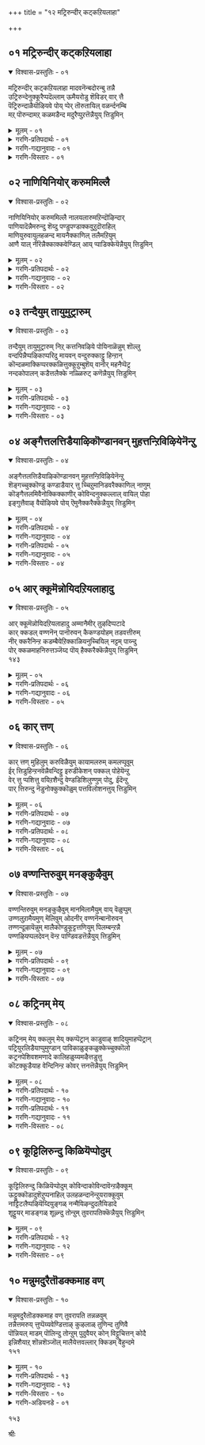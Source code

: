 +++
title = "१२ मट्रिरुन्दीर् कट्कऱियलाहा"

+++


## ०१ मट्रिरुन्दीर् कट्कऱियलाहा

<details open><summary>विश्वास-प्रस्तुतिः - ०१</summary>

मट्रिरुन्दीर् कट्कऱियलाहा मादवनॆन्बदोरन्बु तन्नै  
उट्रिरुन्देनुक्कूरैप्पदॆल्लाम् ऊमैयरोडु शॆविडर् वार् त्तै  
पॆट्रिरुन्दाळैयॊऴियवे पोय् प्पेर् तॊरुतायिल् वळर्न्दनम्बि  
मऱ् पॊरुन्दामऱ् कळमडैन्द मदुरैप्पुऱत्तॆन्नैयुय् त्तिडुमिन्
</details>

<details><summary>मूलम् - ०१</summary>

मट्रिरुन्दीर् कट्कऱियलाहा मादवनॆन्बदोरन्बु तन्नै  
उट्रिरुन्देनुक्कूरैप्पदॆल्लाम् ऊमैयरोडु शॆविडर् वार् त्तै  
पॆट्रिरुन्दाळैयॊऴियवे पोय् प्पेर् तॊरुतायिल् वळर्न्दनम्बि  
मऱ् पॊरुन्दामऱ् कळमडैन्द मदुरैप्पुऱत्तॆन्नैयुय् त्तिडुमिन्
</details>

<details><summary>गरणि-प्रतिपदार्थः - ०१</summary>

मट्रु=बेरॆ रीतियल्लि, इरुन्दीर् कट्कु=इरुव निमगॆ, अऱियल्=तिळीयलु, आहा=आगदन्थ, मादवन्=माधव, ऎन्बदु=ऎम्ब, ओर्=ऒन्दु, अन्बु=प्रेम, तन्नै=ऎम्बुदन्नु, उट्रु=पडॆदु, इरुन्देनुक्कू=इरुव ननगॆ, उरैप्पदॆल्लाम्=हेळुवुदॆल्लवू, ऊमैयरोडु=मूकरॊडनॆ, शॆविडर्=किवुडर, वार् त्तै=सम्भाषणॆयन्तॆ, पॆट्रु इरुन्दाळै=हॆत्तवळन्नु, ऒऴिय=बिट्टु, पोय्=होगि, पेर् त्तु=मत्तॆ, ऒरु=ऒब्ब, तायिल्=तायिय बळि\(तायियल्लि\) ताय् इल्=तायिय मनॆयल्लि, वळर्न्द=बॆळॆद, नम्बि=परिपूर्णनु, मल्=मल्लरिगॆ, पॊरुन्दा=योग्यवाद, मऱ् कळम्=मल्लरङ्गवन्नु, अडैन्द=सेरिद, मदुरै=मधुरॆय, पुऱत्तु=पक्कदल्लि\(हत्तिरद स्थळदल्लि\), ऎन्नै=नन्नन्नु, उय् त्तु=बदुकुवुदक्कागि, इडुमिन्=सेरिसिरि.
</details>

<details><summary>गरणि-गद्यानुवादः - ०१</summary>

बेरॆ रीतियल्लिरुव निमगॆ अरियलु आगदन्थ “माधव”ऎम्बुदॊन्दु प्रेमवन्नु अनुभविसुव ननगॆ हेळुवुदॆल्लवू मूकरॊडनॆ किवुडर सम्भाषणॆयन्तॆ. हॆत्ततायन्नु तॊरॆदु बेरॊब्ब तायियल्लि बॆळॆद परिपूर्णनु मल्लरिगॆ योग्यवाद मल्लरङ्गवन्नु सेरिद मधुरॆय हत्तिरद स्थळक्कॆ नन्नन्नु बदुकुवुदक्कागि सेरिसिरि.\(१\)
</details>

<details><summary>गरणि-विस्तारः - ०१</summary>

“मूकरॊडनॆ किवुडर सम्भाषणॆयन्तॆ”- मूकरू,किवुडरू मनुष्यरे दिट. परस्पर सम्भाषणॆ नडसुवुदरल्लि अवरिगॆ हॊन्दिकॆ बरुवुदिल्ल. मूकरु

१३८

मातनाडलाररु. इतररु आडिद्दन्नु केळि तिळिदुकॊळ्ळबल्लरु. किवुडरादरो मातनाडबल्लरु. इतररु आडिद्दन्नु केळिसिकॊळ्ळुवुदु कष्ट. अदक्कॆ अवर किवुडु कारण. श्रमवहिसि अदन्नु तिळिदुकॊण्डाग मात्र इतरर मातु अर्थवागुत्तदॆ. आद्दरिन्द, किवुडर मूकर नडुवण सम्भाषणॆ बहळ प्रयासद्दु. सुलभवागि सरागवागि, तिळिदुकॊळ्ळुवुदल्ल. ऒन्दु बगॆयल्लि अदु बहुमट्टिगॆ व्यर्थवे.

अदे रीतियल्लि प्रापञ्चिक प्रेमक्कू आध्यात्मिक प्रेमक्कू हॊन्दिकॆयागुवुदिल्ल. प्रापञ्चिक जीवनदल्लि आसक्तरागिरुववरिगू, आध्यात्मिक जीवनदल्लिये आसक्तरगिरुववरिगू हेगॆ हॊन्दिकॆ बन्दीतु?

मूकर किवुडर रीतियदु गोददेविगू अवळ गॆळतियरिगू ईग इरुव सम्बन्ध. गॆळतियर बाळु प्रापञ्चिकद्दु. अदक्कॆ सम्बन्धिसिद प्रेम मत्तु अदर सुखदुःखगळु अवरिगॆ चॆन्नागि अर्थवागुत्तदॆ. गोदादेविय प्रेम “माधव, माधव”ऎन्दु हम्बलिसुव ऒन्दु विशिष्टवाद प्रेम. माधवनल्लिये अवळु अनुरक्तळु. भगवन्तनल्लिय अनन्य प्रेम, अदु तनगॆ ऎटुकदॆ इरुवुदरिन्द उण्टागुत्तिरुव मनोव्यथॆ मत्तु अदर इतर सङ्कटगळु गोदादेविगॆ मात्रवे ऒन्दु विचित्रवाद अनुभव. अदन्नु कुरितु अवळु तन्न गॆळतियरल्लि ऎष्टॆष्टु बगॆयल्लि हेळिकॊण्डरू अवरिगॆ तिळियुवुदिल्ल. अवरल्लि हेळिकॊण्डु फलवेनु? अदक्कागिये गोदादेवि हेळुत्ताळॆ- बेरॆ रीतियल्लिरुव निमगू, “माधव”ऎम्बॊन्दु विचित्र प्रेमवन्नु अनुभविसुव ननगू नडॆयुव सम्भाषणॆयॆल्लवू मूकरॊडनॆ किवुडर सम्भाषणॆयन्तॆ व्यर्थ”.

गोदादेवि हेळुत्ताळॆ- निम्म नडुवॆ निम्मन्तॆ इरुवुदक्कॆ ननगॆ साध्यविल्ल. नन्न विचित्ररीतिय सङ्कटगळन्नु अनुभविसुत्ता, कॊरगुत्ता, निम्म नडुवॆ बदुकिरुवुदू असाध्य. नन्न गॆळतियरे आगि नीवु ननगॆ माडबेकाद उपकारवॊन्दिदॆ. नानु बदुकिरबेकादरॆ, नन्न आत्मोज्जीवन नडॆयबेकादरॆ नीवु ननगॆ उपकार माडि. हडॆद तायियन्नु तॊरॆदु मत्तॊब्ब तायिय बळि बॆळॆदवने आ परिपूर्णनाद भगवन्त. मह्दुरानगरियल्लि नुरित मल्लरिगॆ मात्रवे योग्यवाद मल्लरङ्गक्कॆ बालकनादरू लॆक्किसदॆ दिट्टतनदिन्द प्रवेशिसिदवने भगवन्त. अवनिरुवुदु आ मधुरानगरिय समीपद स्थळदल्लिये, नन्न आत्मीय प्रेमवन्नु आ स्वामियॊब्बने अरितुकॊळ्ळतक्कवनु. नीवु अवनिरुव स्थळक्कॆ नन्नन्नु करॆदॊय्दिरादरॆ, अदरिन्द नानु बदुकुवन्तागुवुदु. नन्न आत्मोद्धारवागुवुदु.

१३९
</details>


## ०२ नाणियिनियोर् करुममिल्लै

<details open><summary>विश्वास-प्रस्तुतिः - ०२</summary>

नाणियिनियोर् करुममिल्लै नालयलारुमऱिन्दॊऴिन्दार्  
पाणियादॆन्नैमरुन्दु शॆय्दु पण्डुपण्डाक्कवुऱुदॊराहिल्  
माणियुरुवायुलहळन्द मायनैक्काणिल् तलैमऱियुम्  
आणै याल् नीरॆन्नैक्काक्कवेण्डिल् आय् प्पाडिक्केयॆन्नैयुय् त्तिडुमिन्
</details>

<details><summary>मूलम् - ०२</summary>

नाणियिनियोर् करुममिल्लै नालयलारुमऱिन्दॊऴिन्दार्  
पाणियादॆन्नैमरुन्दु शॆय्दु पण्डुपण्डाक्कवुऱुदॊराहिल्  
माणियुरुवायुलहळन्द मायनैक्काणिल् तलैमऱियुम्  
आणै याल् नीरॆन्नैक्काक्कवेण्डिल् आय् प्पाडिक्केयॆन्नैयुय् त्तिडुमिन्
</details>

<details><summary>गरणि-प्रतिपदार्थः - ०२</summary>

इनि=इन्नु, नाणि=नाचिकॆयिन्द, ऒरु=ऒन्दु, करुमम्=कर्तव्य, इल्लै=अल्ल, नाल्=नाल्कु दिक्किन, अयलारुम्=जनरू, अऱिन्दु ऒऴन्दार्=तिळिदुकॊण्डिद्दारॆ, पाणियादु=तडमाडदॆ, ऎन्नै=ननगॆ, मरुन्दु=बेकाद परिहारगळन्नु \(औषधोपचारगळन्नु\), शॆय्दु=माडि, पण्डु=पुरातनवन्नु \(हळॆयदन्नु\), पण्डु=\(हळॆयदागिये\)पुरातनवागिये, आक्क=आगिसबेकॆन्दु, उऱुदिर्=इष्टपडुविरि, आहिल्=आदरॆ, माणि=ब्रह्मचारिय, उरु आय्=रूपदवनागि, उलहळन्द=लोकगळन्नु अळॆद, मायनै=अद्भुतकारियन्नु, काणिल्=कण्डिरादरॆ, तलै=बुद्धियु, मऱियुम्=तलॆकॆळगागुवुदु, आणैयाल्=सत्यवागियू, नीर्=नीवु, ऎन्नै=नन्नन्नु, काक्कवेण्डिल्=कापाडबेकादरॆ, आय् प्पाडिक्के=नन्दगोकुलक्कॆ, ऎन्नै=नन्नन्नु, उय् त्तिडुमिन्=करॆदॊय्दुबिडि.
</details>

<details><summary>गरणि-गद्यानुवादः - ०२</summary>

इन्नु नाचिकॆयिन्द ऒन्दु कॆलसवू इल्ल. नाल्कु दिक्कुगळ जनरू तिळिदुकॊण्डिद्दारॆ. तडमाडदॆ ननगॆ बेकाद परिहारगळन्नु नडसि, हळॆयदन्नु हळॆयदागिये आगिसुव इष्टवुळ्ळवरादरॆ, वटुविन रूपदवनागि लोकगळन्नु अळॆद अद्भुतकारियन्नु कण्डिरादरॆ बुद्धियु तलॆकॆळगागुवुदु. सत्यवागियू नीवुनन्नन्नु उळिसबेकादरॆ नन्नन्नु नन्दगोकुलक्के करॆदॊय्दुबिडि.\(२\)
</details>

<details><summary>गरणि-विस्तारः - ०२</summary>

गोदादेवि तन्न गॆळतियरिगू इतर तायन्दिरिगू इल्लि हेळुत्तिद्दाळॆ- नानु स्त्रीसहजवाद नाचिकॆयिन्द, इदुवरॆगॆ नन्न अन्तरङ्गवन्नु बयलु माडदॆ, नन्न विरहवेदनॆयन्नु तडॆयलारदॆये अनुभविसुत्ता बन्दॆ. नन्न सङ्कटगळन्नु परोक्षवागि बळसु मातुगळिन्द, कॆलवु सल नेरवागिये हेळिकॊण्डॆ. ईग अदन्नु बयलु माडुव समय बन्दिदॆ. नन्न नाचिकॆयिन्द ऎळ्ळष्टू प्रयोजनविल्ल. नन्न विषयवन्नु नानु मुच्चिट्टुकॊळ्ळुव हागिल्ल. ऊरिन समस्तरिगू अदु तिळिदिदॆ. आद्दरिन्द, नीवु तडमाडबेडिरि. नन्न मनोरोगद निवृत्तिगॆ बेकाद परिहारगळन्नु नडसलु सिद्धवागि. “अनादिकालदिन्दलू हॆङ्गसु नडॆदुबन्द दारियॊन्दिदॆ. अदन्ने नीनू तुळि हागॆये नडॆ” ऎंउद् नीवुननगॆ हेळबेडि. ऒन्दु सल विस्मयकारियाद भगवन्तन दर्शन निमगादरॆ, आग निमगॆ तिळियुवुदु अवन मोडि ऎन्थाद्दु ऎम्बुदु. निम्म बुद्धि निम्मदागुवुदिल्ल.

१४०

निम्म बुद्धि कॆट्टु तलॆकॆळगागुवुदु. अदु भगवन्तनन्ने अवलम्बिसि बिडुवुदु. बेरॆ यावुदन्नू ऒल्लॆनॆन्नुवुदु. हीगिरुवाग, नन्न विषयदल्लि निमगॆ कनिकरवेनादरू इद्दरॆ, नन्नन्नु नीवु बदुकिसिकॊळ्ळबेकादरॆ, नीवु माडबेकादद्दु ऒन्दे कॆलस. नन्नन्नु नन्दगोकुलक्कॆ करॆदुकॊण्डु होगि.
</details>


## ०३ तन्दैयुम् तायुमुट्रारुम्

<details open><summary>विश्वास-प्रस्तुतिः - ०३</summary>

तन्दैयुम् तायुमुट्रारुम् निऱ् कत्तनिवऴिये पोयिनाळॆन्नुम् शॊल्लु  
वन्दपिन्नैप्पऴिकाप्परिदु मायवन् वन्दुरुक्काट्टु हिन्ऱान्  
कॊन्दळमाक्किप्परक्कळित्तुक्कूऱुम्बुशॆय् वानोर् महनैप्पॆट्र  
नन्दकोपालन् कडैत्तलैक्के नळ्ळिरुट् कणॆन्नैयुय् त्तिडुमिन्
</details>

<details><summary>मूलम् - ०३</summary>

तन्दैयुम् तायुमुट्रारुम् निऱ् कत्तनिवऴिये पोयिनाळॆन्नुम् शॊल्लु  
वन्दपिन्नैप्पऴिकाप्परिदु मायवन् वन्दुरुक्काट्टु हिन्ऱान्  
कॊन्दळमाक्किप्परक्कळित्तुक्कूऱुम्बुशॆय् वानोर् महनैप्पॆट्र  
नन्दकोपालन् कडैत्तलैक्के नळ्ळिरुट् कणॆन्नैयुय् त्तिडुमिन्
</details>

<details><summary>गरणि-प्रतिपदार्थः - ०३</summary>

तन्दैयुम्=तन्दॆयू, तायुम्=तायियू, उट्रारुम्=बन्धुगळू, निऱ्क=इरलागि, तनि=स्वतन्त्रवाद, वऴिये=दारियल्लिये, पोयिनाळ्=होगुत्तिद्दाळॆ, ऎन्नुम्=ऎम्ब, शॊल्लु=मातु, वन्दपिन्नै=बन्द बळिक, पऴि=अपवाददिन्द, काप्पु=रक्षिसिकॊळ्ळुवुदु, अरिदु=असाध्य. मायवन्=मायावियु, वन्दु=ताने बन्दु, उरु=तन्न स्वरूपवनु, काट्टुहिन्ऱान्=तोरिसुत्तिद्दानॆ, कॊन्दळम्=गॊन्दलवन्नु, आक्कि=उण्टुमाडि, परक्कळित्तु=सामर्थ्यवन्नु तोरिसि, कुऱुम्बु=हगॆतनवन्नु, शॆय्वान्=बॆळॆसुव, ओर्=ऒब्ब, महनै=मगनन्नु, पॆट=पडॆद, नन्दगोपालन्=नन्दगोपालन, कडैत्तलैक्के=तलॆबागिलिगे, नळ्=नडुवण, इरुट् कण्=रात्रियल्लि, ऎन्नै=नन्नन्नु, उय् त्तिडुमिन्=करॆदॊय्दुबिडि.
</details>

<details><summary>गरणि-गद्यानुवादः - ०३</summary>

तन्दॆयू तायियू बन्धुगळू इरलागि, स्वतन्त्रवाद बेरॊन्दु दारियन्नु हिडिदिद्दाळॆ ऎम्ब मातु बन्द बळिक आ अपवाददिन्द रक्षिसिकॊळ्ळुवुदु असाध्य. आश्चर्यकारकनु ताने बन्दु तन्न स्वरूपवन्नु तोरिसुत्तिद्दानॆ गॊन्दलवन्नॆब्बिसि, सामर्थ्यवन्नु तोरिसि हगॆतनवन्नु बॆळॆसुव ऒब्ब मगनन्नु पडॆद नम्दगोपालन तलॆबागिलिगे नन्नन्नु नट्टिरुळल्लि करॆदॊय्दुबिडि.\(३\)
</details>

<details><summary>गरणि-विस्तारः - ०३</summary>

१४१

गोदादेवि तन्न गॆळतियरल्लियू इतर तायन्दिरल्लियू हेळिकॊळ्ळुत्ताळॆ- “तन्दॆ तायियरू, बन्धुबळगवरू ऎल्लरू अनूचानवागि अनुसरिसिकॊण्डु बन्द मार्गदल्लिये नडॆदुबरुत्तिद्दारॆ. सम्प्रदायवन्नु अवरु स्वल्पवू बिट्टुकॊडलिल्ल. आदरॆ,ई हुडुगियन्नु नोडिदिरा\! ऎल्लरू नडॆदुकॊण्डदारि अवळिगॆ बेड. तन्नदे आद बेरॊन्दु दारियन्नु हिडिदिद्दाळॆ. अवळु प्रेमोन्मत्तळु\! स्वेच्छानुवर्तिनि\!” -हीगॆल्ला जन आडिकॊळ्ळुत्तिद्दारॆ. इदु ननगॆ ऒन्दु अपवादवे. ई कळङ्कदिन्द नानु नन्नन्नु रक्षिसिकॊळ्ळलु साध्यवे इल्ल. आदरॆ, नानेनु माडलि? आश्चर्यकारकनाद भगवन्तनु ताने बन्दु नन्न मुन्दॆ निल्लुत्तानॆ. अवन दिव्यस्वरूपद सॊबगन्नु तोरिसुत्तानॆ. अदरिन्द नानु भ्रमिसिहोगिद्देनॆ. नन्न मनसॆल्ला अत्तकडॆये इदॆ. आद्दरिन्दले, आ भगवन्तने ननगॆ पतियागबेकॆन्दू, अवन हॊरतु नानु यारन्नू मदुवॆयागॆनॆन्दू हड हिडिदिद्देनॆ. मनुष्यरल्लि ननगॆ यारू बेड; यारन्नू ऒल्लॆ. नानु भगवन्तन कृपॆगागि मॊरॆयिट्टॆ. अवनिगॆ नन्न मनोयातनॆगळन्नु तिळिसॆन्दु बेरॆ बेरॆ प्रकृतिदूतरिगॆल्ला हेळिकॊण्डॆ. निम्मन्नॆल्ला बेडिदॆ. नानु उळियबेकॆन्दु इच्छिसुविरादरॆ, नन्नल्लि नीवु करुणॆ तोरि. नन्नन्नु नन्दगोपन मनॆय तलॆबागिलिगॆ नट्टिरुळल्लि करॆदॊय्दु नीवु दयमाडि बिट्टुबिडि. नन्दगोपनिगॆ ऒब्ब मगनिद्दानॆ. अवनु ऎल्लॆल्लू गॊन्दलवन्नॆब्बिसि तन्न असाधारणवाद अद्भुत सामर्थ्यवन्नु तोरिसि हगॆतनवन्नु बॆळॆसतक्कवनु. अवने नन्न आराध्यदैव. अवनल्लिगॆ नन्नन्नु करॆदॊय्दु सेरिसिबिडि.
</details>


## ०४ अङ्गैत्तलत्तिडैयाऴिकॊण्डानवन् मुहत्तन्ऱिविऴियेनॆन्ऱु

<details open><summary>विश्वास-प्रस्तुतिः - ०४</summary>

अङ्गैत्तलत्तिडैयाऴिकॊण्डानवन् मुहत्तन्ऱिविऴियेनॆन्ऱु  
शॆङ्गच्चुक्कॊण्डु कण्डाडैयार् त्तु च्चिऱुमानिडवरैक्काणिल् नाणुम्  
कॊङ्गैत्तलमिवैनोक्किक्काणीर् कोविन्दनुक्कल्लाल् वायिल् पोहा  
इङ्गुत्तैवाऴ् वैयॊऴियवे पोय् ऎमुनैक्करैक्कॆन्नैयुय् त्तिडुमिन्
</details>

<details><summary>मूलम् - ०४</summary>

अङ्गैत्तलत्तिडैयाऴिकॊण्डानवन् मुहत्तन्ऱिविऴियेनॆन्ऱु  
शॆङ्गच्चुक्कॊण्डु कण्डाडैयार् त्तु च्चिऱुमानिडवरैक्काणिल् नाणुम्  
कॊङ्गैत्तलमिवैनोक्किक्काणीर् कोविन्दनुक्कल्लाल् वायिल् पोहा  
इङ्गुत्तैवाऴ् वैयॊऴियवे पोय् ऎमुनैक्करैक्कॆन्नैयुय् त्तिडुमिन्
</details>

<details><summary>गरणि-प्रतिपदार्थः - ०४</summary>

अम्=सुन्दरवाद, कैत्तलत्तिडै=कैतलदल्लि, आऴि=चक्रायुधवन्नु, कॊण्डानवन्=धरिसिरुव\(कृष्ण\)भगवन्तन, मुहत्तु=सम्मुखदल्लि, अन्ऱि=हॊरतु, विऴियेन्=\(बेरॆ ऎल्लियू, यार मुखदल्लू\)काणिसिकॊळ्ळुवुदिल्ल, ऎन्ऱु=ऎन्दु, शॆम्=सॊगसाद, कच्चु=कुप्पसवन्नू, आडै=सीरॆयन्नू, कॊण्डु=धरिसि,कण्=कण्णुगळन्नु,आर् त्तु=मुच्चिकॊण्डु, शिरु=अल्पराद, मानिडरै=मनुष्यरन्नु, काणिल्=कण्डरॆ, नाणुम्=नाचिकॆयागुवुदु, कॊङ्गैत्तलम्=मॊलॆगळ तलवन्नु
</details>

<details><summary>गरणि-गद्यानुवादः - ०४</summary>

१४२
</details>

<details><summary>गरणि-प्रतिपदार्थः - ०५</summary>

इवै=इवुगळन्नु, नोक्कि=गमनिसि, काणीर्=नोडिरि, कोविन्दनुक्कू=गोविन्दनिगॆ, अल्लामल्=अल्लदॆ, वायिल्=\(बेरॆयॊब्बर\) बागिलन्नु, पोहा=प्रवेशिसदॆ, इङ्गुत्तै=इल्लिय, वाऴ् वै=बाळन्नु, ऒऴिय=नाशमाडुवुदक्कॆ, पोय्=होगि, \(यत्निसि\), ऎन्नै=नन्नन्नु, ऎमुनै=यमुनॆय, करैक्कू=दडक्कॆ, उय् त्तिडुमिन्=कॊण्डुहोगि सेरिसि.
</details>

<details><summary>गरणि-गद्यानुवादः - ०५</summary>

सुन्दरवाद कैतलदल्लि चक्रायुधवन्नु धरिसिरुव भगवन्तन सम्मुखदल्लि अल्लदॆ बेरॆ यारॊब्बर कण्णिगू काणिसुवुदिल्ल ऎन्दु बगॆदु सॊगसाद कुप्पसवन्नू सीरॆयन्नू धरिसिद नन्नन्नु अल्पराद मानवरन्नु कण्डरॆ ननगॆ नाचिकॆयागुवुदु. नन्न स्तनगळ तलवन्नु गमनिसिनोडिरि. गोविन्दनिगॆ अल्लदॆ बेरॊब्बर बागिलन्नु प्रवेशिसदॆ इल्लिय बाळन्नु नाशमाडुवुदक्कॆ यत्निसुवुदक्कॆ नन्नन्नु यमुनॆय दडक्कॆ करॆदॊय्दु सेरिसि.\(४\)
</details>

<details><summary>गरणि-विस्तारः - ०४</summary>

गोदादेवि तन्न मातन्नु मुन्दुवरिसुत्ताळॆ- गॆळतियरे तायन्दिरे दिव्यसुन्दरनाद भगवन्तनु तन्न बलगैयल्लि चक्रायुधवन्नु हिडिदिद्दानॆ. अवन सम्मुखदल्लिद्दु अवन कृपाकटाक्षक्कॆ पात्रळागुवुदे नन्न महदाशॆ. आ उद्देशदिन्दले नानु ई सॊगसाद कुप्पसवन्नु तॊट्टिद्देनॆ. अन्दवाद ई सीरॆयन्नुट्टिद्देनॆ. भगवन्तन मुन्दॆ मानवरु अल्परु. भगवन्तनन्नु हॊरतु, बेरॆयवर, अदरल्लू अल्पमानवर कण्णिगॆ बीळलु ननगॆ बहळ नाचिकॆ. नन्न ई स्तनगळिगॆ बन्दिरुव गतियन्नु नोडि. गोविन्दनाद भगवन्तन मनॆय हॊसलन्नु तुळिदल्लदॆ अवक्कॆ नॆम्मदि सिक्कुवुदिल्ल. नानु इहलोकद व्यापारवन्नु कॊनॆगाणिसबेकागिदॆ. अदक्कागि भगवन्तनल्लि ऒन्दागबेकागिदॆ. आ प्रयत्नक्कागि नानु यमुनॆय दण्डॆगॆ होगबेकागिदॆ. नन्न मेलॆ करुणॆयिट्टु नन्नन्नु अल्लिगॆ करॆदॊय्दुबिडिरि.
</details>


## ०५ आर् क्कूमॆन्नोयिदऱियलाहादु

<details open><summary>विश्वास-प्रस्तुतिः - ०५</summary>

आर् क्कूमॆन्नोयिदऱियलाहादु अम्मानैमीर् तुऴदिप्पटादे  
कार् क्कडल् वण्णनॆन् पानॊरुवन् कैकण्डयोहम् तडवत्तीरुम्  
नीर् क्करैनिन्ऱ कडम्बैयेऱिक्काळियनुच्चियिल् नट्टम् पाय्न्दु  
पोर् क्कळमाहनिरुत्तञ्जॆय्द पॊय् हैक्करैक्कॆन्नैयुय् त्तिडुमिन्  
१४३
</details>

<details><summary>मूलम् - ०५</summary>

आर् क्कूमॆन्नोयिदऱियलाहादु अम्मानैमीर् तुऴदिप्पटादे  
कार् क्कडल् वण्णनॆन् पानॊरुवन् कैकण्डयोहम् तडवत्तीरुम्  
नीर् क्करैनिन्ऱ कडम्बैयेऱिक्काळियनुच्चियिल् नट्टम् पाय्न्दु  
पोर् क्कळमाहनिरुत्तञ्जॆय्द पॊय् हैक्करैक्कॆन्नैयुय् त्तिडुमिन्  
१४३
</details>

<details><summary>गरणि-प्रतिपदार्थः - ०६</summary>

आर् क्कूम्=यारिगू, ऎन्=नन्न, नोय् इदु=सङ्कटविदन्नु, अऱियल्=तिळिदुकॊळ्ळलु, आहादु=आगुवुदिल्ल, अम्मानैमीर्=तायन्दिरे, तुऴदि=दुःखवन्नु, पडादे=पडबेडिरि, कार्=मळॆगालद, कडल्=कडलिन, वण्णन्=बण्णदवनु, ऎन्बान्=ऎम्बवनु, ऒरुवन्=ऒब्बन, कैकण्ड=कैयिन्द फलिसुव, योहम्=योगवु, तणिसलु, तीरुम्=साध्य, नीर्=नीरिन, करै=अञ्चिनल्लि, निन्ऱ=बॆळॆद, कडम्बै=कदम्ब मरवन्नु, एऱि=हत्ति, काळियन्=काळीय, उच्चियिल्=नॆत्तिय मेलॆ, नट्टम्=नॆट्टगॆ, पाय्न्दु=हारि\(निन्तु\), पोर् कळम्=युद्धभूमिये, आह=आगिरुवन्तॆ, निरुत्त=नृत्यवन्नु, शॆय्द=माडिद, पॊय् है=मडुविन, करैक्कु=दण्डॆगॆ, ऎन्नै=नन्नन्नु, उय् त्तिडुमिन्=करॆदॊय्दु सेरिसि.
</details>

<details><summary>गरणि-गद्यानुवादः - ०६</summary>

तायन्दिरे दुःखपडबेडिरि, नन्न सङ्कटविदन्नु यारिन्दलू तिळिदुकॊळ्ळलु आगुवुदिल्ल. मळॆगालद कडलिन बण्णदवनॆम्बनॊब्बन कैयिन्द फलिसुव योगवु अदन्नु तणिसलु साध्य. नीरिन अञ्चिनल्लि बॆळॆद कदम्बद मरवन्नेरि काळीयन नॆत्तिय मेलॆ नॆट्टगॆ हारिनिन्तु युद्धभूमि आगुवन्तॆ नृत्यवन्नु माडिद मडुविन दण्डॆगॆ नन्नन्नु करॆदॊय्दु सेरिसि.\(५\)
</details>

<details><summary>गरणि-विस्तारः - ०५</summary>

“मळॆगालद कडलिन बण्णदवनु”- मळॆगालदल्लि आकाशदल्लि कार्मुगिलु बॆट्टबॆट्टगळन्तॆ तुम्बिकॊण्डिरुत्तदॆ. कार्मुगिलिनल्लि कान्तियॊन्दे अल्ल, अदरल्लि तुम्बिकॊण्डिरुव नीरु मत्तु भूमिय मेलॆ अदन्नु सुरिसि आ मूलक नडसुव जीवद उज्जीवन सामर्थ्य-इवॆल्लवू भगवन्तन अद्भुत सामर्थ्यवन्नु निदर्शनदन्तॆ कार्मुगिलु तोरिसुवुदु.

मळॆगालद कडलू हागॆये. विस्तारदल्लि,आळदल्लि, बॆट्टगळन्तॆ हॊरळिबरुव भयङ्करवाद अलॆगळ हॊय्दाटदल्लि, बण्णदल्लि-हीगॆ, ऎल्ल रीतियल्लू मळॆगालद कडलु कार्मुगिलन्ने होलुत्तदॆ. मनुष्यन कण्णॆदुरिगॆ प्रकृतियल्लि कण्डुबरुव भगवन्तन विस्मयाद्भुतवाद अवताररूपवे ई ऎरडू-कार्मुगिलू, कार्कडलू\!

कार्मुगिलिन, कार्कडलिन बण्ण, कान्ति,सामर्थ्य, अन्तस्सत्त्वगळु भगवन्तनन्नु नॆनपिगॆ तरुवुदरिन्द अवनन्नु घनश्याम, मेघश्याम ऎन्दु करॆयुत्तारॆ.

“ऒब्बन कैयिन्द फलिसुव योग” –भगवन्तनु तन्न अभयहस्तदिन्द सकृत् स्पर्शिसिद मात्रक्के अल्लि तृप्तियू शान्तियू

१४४

उण्टागुवुदु. मानसिक उद्वेगगळॆल्लवू मायवागुवुवु. हीगिरुवाग भगवन्तनु तलॆय मेलॆ कैयिट्टरॆ, नेवरिसिदरॆ, मैतडविदरॆ, बरसॆळॆदु आलिङ्गिसिदरॆ, अदर फलितांशवन्नु ऎष्टॆन्दु निर्धरिसलु आगुवुदु\! याव मातुगळिन्द वर्णिसुवुदु\!

काळिन्दि मडुविन अञ्चिनल्लिऒण्टियागि बॆळॆदु निन्तिद्द कदम्बद मरवन्नेरि, अदर तुदियिन्द काळिन्दि मडुविनॊळक्कॆ धुमुकिद ऎदॆगारने बालकनाद कृष्ण. मडुविनल्लि निश्चिन्तॆयिन्द जीविसुत्तिद्द दुष्ट काळीयद जीवनवन्नु कलकि, अवनॊडनॆ सॆणसुव नॆपहूडि, बालकृष्णनु अदर बिच्चिद भयङ्करवाद हॆडॆगळ मेलक्कॆ ऒम्मॆलॆ हारिकॊण्डु, अल्लि बहळ चमत्कारदिन्द नर्तन माडुत्ता, काळीयन गर्ववन्नु मुरिदु हण्णु माडिदनु. आदरॆ, काळीयनु शरणु बन्दकूडले अवनिगॆ अभयवन्नित्तु अवनन्नु कापाडलिल्लवे?

गोदादेवि हेळुत्ताळॆ- “नानू भगवन्तनल्लि अनन्य शरणागतळल्लवे? नन्नन्नु भगवन्तनु उद्धरिसुत्तानॆम्ब पूर्णभरवसॆ ननगॆ इदॆ”. भक्तनिगॆ बेकाद नम्बिकॆय निदर्शन इदु.
</details>


## ०६ कार् त्तण्

<details open><summary>विश्वास-प्रस्तुतिः - ०६</summary>

कार् त्तण् मुहिलुम् करुविळैयुम् कायामलरुम् कमलप्पूवूम्  
ईर् त्तिडुहिन्ऱनवॆन्नैवन्दिट्टु इरुडीकेशन् पक्कल् पोहेयॆन्ऱु  
वेर् त्तु प्पशित्तु वयिऱशैन्दु वेण्डडिशिलुण्णुम् पोदु, ईदॆन्ऱु  
पार् त्तिरुन्दु नॆडुनोक्कुक्कॊळुम् पत्तविलोशनत्तुय् त्तिडुमिन्
</details>

<details><summary>मूलम् - ०६</summary>

कार् त्तण् मुहिलुम् करुविळैयुम् कायामलरुम् कमलप्पूवूम्  
ईर् त्तिडुहिन्ऱनवॆन्नैवन्दिट्टु इरुडीकेशन् पक्कल् पोहेयॆन्ऱु  
वेर् त्तु प्पशित्तु वयिऱशैन्दु वेण्डडिशिलुण्णुम् पोदु, ईदॆन्ऱु  
पार् त्तिरुन्दु नॆडुनोक्कुक्कॊळुम् पत्तविलोशनत्तुय् त्तिडुमिन्
</details>

<details><summary>गरणि-प्रतिपदार्थः - ०७</summary>

कार्=मळॆगालद, तण्=तम्पाद, मुहिलुम्=मुगिलू, करुविळैयुम्=अगसॆ हूवू, कायामलरुम्=पादरि हूवू, कमल प्पूवुम्=तावरॆ हूवू, वन्दिट्टु=नन्नॆदुरिगॆ बन्दु, ऎन्नै=नन्नन्नु, इरुडीकेशन्=हृषीकेशन, पक्कल्=मग्गुलिगॆ, पोहे=होगलेबेकु, ऎन्ऱु=ऎन्दु, ईर् त्तु=ऎळॆदॆळ्दु, इडुहिन्ऱन=हाकुत्तिवॆ, वेर् त्तु=बॆवतु, पशित्तु=हसिविनिन्द सङ्कटपट्टु, वयिऱु=हॊट्टॆयन्नु, अशैय्न्दु=\(मॆल्लगॆ\)अलुगिसि, वेण्डु=बेकादष्टु, अडिशिल्=प्रसादवन्नु
</details>

<details><summary>गरणि-गद्यानुवादः - ०७</summary>

१४५
</details>

<details><summary>गरणि-प्रतिपदार्थः - ०८</summary>

उण्णुम्=उण्णुव, पोदु=कालवु \(समयवु\), ईदु=इदे, ऎन्ऱु=ऎन्दु, पार् त्तिरुन्दु=ऎदुरु नोडुत्ता, नॆडु=बहुकाल, नोक्किक्कॊळ्ळुम्=कटाक्षिसुव, पत्तविलोचनत्तु=भक्तर कण्णिन बळिगॆ, उय् त्तिडुमिन्=करॆदॊय्दु सेरिसि.
</details>

<details><summary>गरणि-गद्यानुवादः - ०८</summary>

मळॆगालद तम्पाद मुगिलू, अगसॆ हूवू, पादरि हूवू, तावरॆ हूवू, नन्नॆदुरिगॆ बन्दु नन्नन्नु हृषीकेशन मग्गुलिगॆ होगलेबेकॆन्दु ऎळॆदॆळॆदु हाकुत्तिवॆ. अदरिन्द, नानु बॆवतु, हसिदु, सङ्कटपट्टु हॊट्टॆयन्नु मॆल्लगॆ अलुगिसिद्देनॆ. बेकादष्टु प्रसादवन्नु उण्णुव काल बन्दिदॆ ऎन्दु बहुकाल\(निरन्तर\)कटाक्षिसुव भक्तर कण्णिन बळिगॆ नन्नन्नु करॆदॊय्दु सेरिसि.\(६\)
</details>

<details><summary>गरणि-विस्तारः - ०६</summary>

प्रकृतियल्लि भगवन्तन बण्णवन्नू सॊबगन्नू ऎल्लि, यावुदरल्लि कण्डरू, भगवन्तन नॆनपन्नु अवु तरुवुदरिन्द, अवनल्लिरुव तन्न अतिशयवाद प्रेमदिन्द गोदादेवि उद्वेगगॊळ्ळुत्ताळॆ. मळॆगालद मोड, अगसॆ हू, पादरि हू, कन्नैदिलॆ हू इवुगळॆल्लवू ऒन्दल्ल ऒन्दु रीतियल्लि भगवन्तन नॆनपुण्टु माडि, अवनन्नु कुरित चिन्तनॆयन्नु हॆच्चिसुत्तवॆ. ऒन्दॊन्दु वतस्तुवू ऒन्दु आकर्षणॆये. अवु गोदादेवियन्नु भगवन्तन बळिसारॆन्दू अवन मग्गुलन्नु सेरॆन्दू बलवन्तपडिसुत्तवॆ. “भगवन्तन मग्गुलन्नु सेरुवुदु”ऎन्दरॆ अवनन्नु लग्नवागुवुदु, पत्निय स्थानवन्नु पडॆयुवुदु.

प्रकृतिय वस्तुगळ आकर्षणॆयेनो सरियॆ. अदु प्रकृति माडुव कॆलस. आदरॆ, अदरिन्द गोदादेविगॆ हर्षवुण्टे? अवुगळल्लि ऒन्दॊन्दन्नु नोडिदागलू अवळ विरहवन्नु हॆच्चिसुत्तवॆ. अवळ मै बॆवरुत्तदॆ. सङ्कटगॊळ्ळुत्तदॆ. मनस्सिनल्लि प्रेमद आशॆ हॆच्चुत्तदॆ. हॊट्टॆयन्नु किविचिकॊळ्ळुवन्तॆ आगुत्तदॆ. विरह वेदनॆयन्नु हीगॆन्दु विवरिसिहेळुवुदु साध्यवे? मेलिनवु कॆलवु सूचनॆगळु मात्रवे.

“निरन्तरवागि कटाक्षिसुव भक्तर कण्णु”भगवन्त. कण्णॆदुरिगॆ इद्दद्दु इद्दन्तॆये तोरिसुवुदु कण्णु. सरियागि मार्गदर्शन माडुवुदु कण्णु. भक्तरिगॆ भगवन्तनत्त मार्गवन्नु तोरिसुवुदु कण्णु. ज्ञानक्कॆ रूपक कण्णु. भगवन्तने भक्तर कण्णु. अवरल्लि अवनिगॆ मितियिल्लद करुणॆ. भक्तनन्नु सङ्कटदिन्द पारुमाडुवुदक्कू अवनिगॆ शाश्वतानन्दवन्नु अनुग्रहिसुवुदक्कागि कादु कुळितिरुववनु भगवन्त. भगवन्तन कटाक्षवीक्षणॆयिन्द भक्तन इहलोकद ऎडरुगळॆल्ल तीरि होगुवुवु. शाश्वतवाद सुखशान्तिगळु दॊरॆयुववु.

आ भगवत्प्रसादवन्नु उण्णुव काल तनगॆ ऒदगिबन्दिदॆयॆन्दु गोदादेवि भाविसुत्ताळॆ. अवन कटाक्ष तन्न कडॆ हरियबेकल्लवे? अदक्कागिये अवळ बेडिकॆयॆल्ला” नन्नन्नु भगवन्तन कटाक्षक्कॆ पात्रळागिसि”ऎम्बुदु.

१४६
</details>


## ०७ वण्णन्तिरुवुम् मनङ्कुऴैवुम्

<details open><summary>विश्वास-प्रस्तुतिः - ०७</summary>

वण्णन्तिरुवुम् मनङ्कुऴैवुम् मानमिलामैयुम् वाय् वॆळुप्पुम्  
उण्णलुऱामैयमुण् मॆलिवुम् ओदनीर् वण्णनॆन्बानॊरुवन्  
तण्णन्दूऴायॆन्नुम् मालैकॊण्डुकूट्टत्तणियुम् पिलम्बन्ऱन्नै  
पण्णऴियप्पलदेवन् वॆन्ऱ पाण्डिवडत्तॆन्नैयुय् त्तिडुमिन्
</details>

<details><summary>मूलम् - ०७</summary>

वण्णन्तिरुवुम् मनङ्कुऴैवुम् मानमिलामैयुम् वाय् वॆळुप्पुम्  
उण्णलुऱामैयमुण् मॆलिवुम् ओदनीर् वण्णनॆन्बानॊरुवन्  
तण्णन्दूऴायॆन्नुम् मालैकॊण्डुकूट्टत्तणियुम् पिलम्बन्ऱन्नै  
पण्णऴियप्पलदेवन् वॆन्ऱ पाण्डिवडत्तॆन्नैयुय् त्तिडुमिन्
</details>

<details><summary>गरणि-प्रतिपदार्थः - ०९</summary>

वण्णम्=बण्णदल्लि, तिरुवुम्=मार्पाडू\(बदलावणॆयू\), मनम्=मनद, कुऱैवुम्=कॊरतॆयू, मानम्=मानमर्यादॆगळु, इलामैयुम्=इल्लदिरुवुदू, वाय्=बायिय\(तुटिगळ\), वॆळप्पुम्=बिळिचिकॊळ्ळुवुदू, उण्णम्=ऊटवु, उऱामैयुम्=बेडवॆनिसुवुदू\(बेडवागुवुदू\), उळ्=अन्तरङ्गद, मॆलिवुम्=कृशवागुवुदू, ओदम् नीर्=समुद्रद नीरिन, वण्णन्=बण्णदवनु, ऎन्बान्=ऎम्ब,ऒरुवन्=ऒब्बनु, तण्=तम्पाद, अम्=सुन्दरवाद, तुऴाय्=तुलसि, ऎन्नुम्=ऎम्ब, मालै=मालॆयन्नु, कॊण्डु=तन्दु, कूट्ट=मुडिसलु, तणियुम्=नीगुवुदु\(तृप्तियागुवुदु\), पिलम्बन् तन्नै=प्रलम्भन, पण्=शक्तियन्नू सॊल्लन्नू, अऴिय=नाशवागुवन्तॆ माडिद, बलदेवन्=बलदेव, ऎन्ऱ=ऎम्ब, पाण्डिवडत्तु=पाण्डीरवट”वॆम्ब आलदमरद बळिगॆ, ऎन्नै=नन्नन्नु, उय् त्तिडुमिन्=करॆदॊय्दुबिडि.
</details>

<details><summary>गरणि-गद्यानुवादः - ०९</summary>

बण्णदल्लि बदलावणॆयू, मनद कॊरतॆयू, मानद मेलॆ गमनविल्लदिरुवुदू बायि बिळिचिकॊण्डिरुवुदू ऊटवु बेडवागुवुदू अन्तरङ्ग कृशवागुवुदू समुद्रद नीरिन बण्णदवनॆम्ब ऒब्बनुबन्दु तम्पाद सुन्दरवाद तुळसिय मालॆयन्नु मुडिसिदरॆ तृप्तियागुवुदु. प्रलम्भन शक्तियू सॊल्लू अडगुवन्तॆ माडिद बलदेवनॆम्ब”पाण्डीर”वॆम्ब आलद मरद बळिगॆ नन्नन्नु करॆदॊय्दुबिडि.\(७\)
</details>

<details><summary>गरणि-विस्तारः - ०७</summary>

ई पाशुरदल्लि गोदादेवि अनुभविसुव विरहद परिणामवन्नु निवारिसुव उपायवन्नू तिळिसलागिदॆ. अवळ मुख बिळिचिकॊण्डिदॆ. तुटिगळ कॆम्पु मायवागिदॆ. तुटिगळु ऒणगि सुरुटिकॊण्डिवॆ. कॊरगु मनस्सन्नु बहळवागि बाधिसुत्तिवॆ. बदुकिन मेलॆ आसक्ति इल्लवागिदॆ. स्त्रीसहजवागि मानद मेलॆ सह अवळिगॆ गमनविल्लवागिदॆ. ऒडलू मनवू बडवागिवॆ. ऊटवे बेडवॆनिसुत्तदॆ. निद्दॆ बरदागिदॆ. प्रियवस्तुविन मेलण चिन्तॆ अवळ अन्तरङ्गवन्नु सदा कॊरॆयुत्तिदॆ.

१४७

यावुदु मनस्सिनल्लि तुम्बिकॊण्डु बाधिसुत्तिदॆयो अदन्नु ऒदगिसुवुदे विरहक्कॆ मद्दु. गोदादेविगॆ भगवन्तनल्लि मितियिल्लद प्रेम. अवनन्नु पडॆयबेकॆम्बुदु अवळ महदाशॆ. अवनादरो अवळिगॆ काणिसिकॊळ्ळदन्तॆ, अवळ अन्तरङ्गवन्नु हॊक्कू, अवळन्नु बाधॆपडिसुत्तिद्दानॆ. प्रकृतिय अनेक वस्तुगळु अवळिगॆ अवन नॆनपन्नु तरुत्तवॆ. अदरिन्द अवळ सङ्कट हॆच्चुत्तदॆ. अवनु ऎदुरल्लि निन्तनादरॆ ऎष्टु सन्तोषवादीतु\! अवन कॊरळल्लिरुव तुलसी हारवन्नु प्रीतियिन्द अवळिगॆ मुडिसिदरॆ, अवळिगॆ इन्नॆष्टु आनन्दवादीतु\!

आदरॆ, भगवन्त अवळ बळिगॆ बरलिल्ल. अवळ मनदाशॆयन्नु तणिसलिल्ल. आद्दरिन्द अवळे अवन बळि सारुवुदु ऒळितल्लवे? आदरॆ, अवनन्नु सेरुवुदु हेगॆ? अवन अनुवर्तियागिरुववन बळिगॆ होदरॆ, अवन मूलक भगवन्तनन्नु सेरबहुदल्लवे?

गोदादेवि हेळुत्ताळॆ- वनमालियाद श्रीकृष्णन \(भगवन्तन\)सान्निध्य ननगॆ दॊरॆयबेकादरॆ, दॊड्ड आलद मरद हागॆ इरुव अवन अण्ण बलदेवनल्लिगॆ नन्नन्नु करॆदॊय्दुबिडि.

बलदेवनु कृष्णन अण्णनागि, अवन ऎडॆबिडद सङ्गातियागि, पराक्रमियागि, इरुववनु. अवनु प्रलम्भासुरनन्नु नाशपडिसिद कतॆयन्नु हिन्दॆये विवरिसलागिदॆ.
</details>


## ०८ कट्रिनम् मेय्

<details open><summary>विश्वास-प्रस्तुतिः - ०८</summary>

कट्रिनम् मेय् क्कलुम् मेय् क्कप्पॆट्रान् काडुवाऴ् शादियुमाहप्पॆट्रान्  
पट्रियुरलिडैयाप्पुमुण्डान् पाविकाळुङ्कळुक्केच्चुक्कॊलो  
कट्रनपेशिवशमणादे कालिहळुय्यमऴैत्तडुत्तु  
कॊटक्कूडैयाह वेन्दिनिन्ऱ कोवर् त्तनत्तॆन्नैयुय् त्तिडुमिन्
</details>

<details><summary>मूलम् - ०८</summary>

कट्रिनम् मेय् क्कलुम् मेय् क्कप्पॆट्रान् काडुवाऴ् शादियुमाहप्पॆट्रान्  
पट्रियुरलिडैयाप्पुमुण्डान् पाविकाळुङ्कळुक्केच्चुक्कॊलो  
कट्रनपेशिवशमणादे कालिहळुय्यमऴैत्तडुत्तु  
कॊटक्कूडैयाह वेन्दिनिन्ऱ कोवर् त्तनत्तॆन्नैयुय् त्तिडुमिन्
</details>

<details><summary>गरणि-प्रतिपदार्थः - १०</summary>

कन्ऱु=करुगळ, इनम्=मन्दॆयन्नु, मेय् क्कलुम्=मेयिसुवुदन्ने, मेय् क्क=मेयिसुवुदन्नागि\(उद्योगवन्नागि\), पॆट्रान्=माडिकॊण्डवनु\(पडॆदुकॊण्डवनु\), काडु=काडिनल्लि, वाऴ्=बाळुव, शादियुम्=जातियन्नु, आह=आगि\(ऒप्पिगॆयिन्द\), पॆट्रान्=पडॆदुकॊण्डवनु, पट्रि=हिडियल्पट्टु, उरलिडै=ऒरळ बळियल्लि\(ऒरळन्ने\) आप्पुम्=गूटवन्नु आगि, उण्डान्=अनुभविसिदवनु, पाविक्काळ्=पापिगळे, उङळुक्कू=निमगॆ, एच्चु=दूषणॆये, कॊलो=अल्लवे?
</details>

<details><summary>गरणि-गद्यानुवादः - १०</summary>

१४८
</details>

<details><summary>गरणि-प्रतिपदार्थः - ११</summary>

कट्रन=कलितिरुवुदन्नु, पेशि=मातनाडि, वशवु=बैगळन्नु, उणादे=तिन्नदॆ, कालिगळु=हसुगळु\(दन करुगळु\), उय्य=जीविसुवुदक्कागि, मऴै=मळॆयन्नु, तडुत्तु=तडॆदु, कॊट्र=विजयद, कुडैयाह=कॊडॆयागि, एन्दि=ऎत्ति, निन्ऱ=निन्त, कोवर् त्तनत्तु=गोवर्धनद बळिगॆ, ऎन्नै=नन्नन्नु, उय् त्तिडमिन्=\(जीविसिरलु\)करॆदॊय्दुबिडि.
</details>

<details><summary>गरणि-गद्यानुवादः - ११</summary>

करुगळ मन्दॆयन्नु मेयिसुवुदन्ने उद्योगवन्नागि उळ्ळवनु, काडिनल्लिये जीविसुव जातियल्लि हुट्टिदवनु, हिडियल्पट्टु ऒरळन्ने गूटवन्नागि अनुभविसिदवनु\(ऎन्नुत्तीरा\)? पापिगळे, निमगॆ दूषणॆये \(जीवन\)अल्लवे? नीवु कलितिरुवुदन्नॆल्ला आडि बैगळन्नु तिन्नदॆ, दनकरुगळु जीविसलॆन्दु मळॆयन्नु तडॆदु विजयद कॊडॆयागि ऎत्तिनिन्त गोवर्धनद बळिगॆ नन्नन्नु \(जीविसिरलॆन्दु\) करॆदॊय्दुबिडि.\(८\)
</details>

<details><summary>गरणि-विस्तारः - ०८</summary>

भगवन्तन माळ्कॆगळन्नॆल्ला प्रशंसिसि मातनाडुववरु हलवरु. मत्तॆ कॆलवरिगॆ अवुगळन्नु ऎत्ति आडुव नालगॆय चट. अवन ऒन्दॊन्दु सण्ण कार्यवन्नू दॊड्डदु माडि, अदरल्लि हुळुकु आरोपणॆ माडि, दूषणॆ माडुवुदे अवर कॆलस. नालगॆय तिनसन्नु तीरिसिकॊळ्ळुवुदक्कॆ अवरिगॆ अदॊन्दु उपाय. कृष्णन ऒन्दॊन्दु बाललीलॆयू अवरिगॆ हळियुवन्थाद्दे. उदाहरणॆगागि, कृष्ण दन कायुववनु. काडिनल्लि जीविसुव जाति अवनदु. अवनु कळ्ळ-हालु मॊसरुबॆण्णॆयन्नु कद्दु तिन्दवनु. अदक्कागि अवनु ऒरळिगॆ कट्टिसिकॊण्डु शिक्षॆयन्नू अनुभविसिदवनु- इत्यादि.गोदादेविगॆ अवर मातु सहिसदु. अवळिगॆ अवरॆल्ल “पापिगळु”. अवर बुद्धिवन्तिगॆयन्नॆल्ला व्यय माडि भगवन्तनन्नु निन्दिसुववरु अवरु. अवर ई कार्य गोदादेविगॆ कोपवुण्टु माडुत्तदॆ. “निन्दिसि,नन्निन्द बैगळन्नु तिन्नबेडि”ऎन्नुत्ताळॆ.

भगवन्तनन्नु निन्दिसि मातनाडुववरू, बैयुत्ता भजिसुववरू दृढभक्तरे इरबहुदु. आदरॆ, गोदादेविगॆ अदु हिडिसदु. एको?हिन्दिन पाशुरगळल्लि गोदादेवि माडिद्दु ताने एनु? अवळू भगवन्तनन्नु निन्दिसलिल्लवे? निन्दास्तुतियिन्द अवनन्नु भजिसलिल्लवे? तानु मात्र भगवन्तन विषयदल्लि मनबन्दन्तॆ वर्तिसबहुदु-इतररिगॆ आ अवकाशविल्लवॆन्नबहुदे? इदॊन्दु सोजिगवे. अथवा, हीगॆ हेळुवुदरल्लियू ऒन्दु वैशिष्ट्यविदॆयो?

गोदादेविगॆ भगवन्त श्रीकृष्णनागि माडिद ऒन्दु महत्कार्य नॆनपागुत्तदॆ. ऒम्मॆ इडिय गोकुलवे नीर्मुळुगागि नाशवागुवन्थ बिरुसु मळॆ बन्तु. बालकृष्णनिगॆ दनकरुगळन्नु रक्षिसबेकॆम्ब दयॆयुण्टायितु. आ कूडले, गोवर्धन गिरियन्ने ऎत्ति, विजयद कॊडॆयन्तॆ अदन्नु किरिबॆरळ मेलॆ हिडिदुकॊण्डु, दनकरुगळन्नू जनरन्नू आ सुरिमळॆयिन्द कापाडलिल्लवे? अदु अवन अपारकरुणॆयू हिरिमॆयू अल्लवे?

ई उदाहरणॆ गोदादेवियु तन्नन्नु कुरितु योचिसुवन्तॆ माडितु.

१४९

ईग तन्न परिस्थिति हेगिदॆ? तानू तडॆयलारदष्टु शक्तियुळ्ळ जनन-मरणद प्रवाहदल्लि सिक्किबिद्दवळे. तन्न उद्धारवन्नू भगवन्तने नडसबेकु. तन्न तॊळलाटवन्नु तप्पिसबेकादरॆ, भगवन्तनु तन्न वरदहस्तवन्नु मुन्दक्कॆ चाचबेकु. करुणॆयिट्टु तन्नन्नु “आ गोवर्धन पर्वतद बळिगॆ करॆदॊय्यिरि”ऎन्नुत्ताळॆ. दनकरुगळन्नु कापाडिद “अदु”-आ भगवन्तन कृपॆ. अवळन्नु कापाडलारदे?
</details>


## ०९ कूट्टिलिरुन्दु किळियॆप्पोदुम्

<details open><summary>विश्वास-प्रस्तुतिः - ०९</summary>

कूट्टिलिरुन्दु किळियॆप्पोदुम् कोविन्दाकोविन्दावॆन्ऱऴैक्कूम्  
ऊट्टुक्कॊडादुशॆऱुप्पनाहिल् उलहळन्दानॆन्ऱुयराक्कूवुम्  
नाट्टिटलैप्पऴियॆय्दियुङ्गळ् नन्मैयिऴन्दुदलैयिडादे  
शूट्टुयर् माडङ्गळ् शूऴ्न्दु तोन्ऱुम् तुवरापतिक्कॆन्नैयुय् त्तिडुमिन्
</details>

<details><summary>मूलम् - ०९</summary>

कूट्टिलिरुन्दु किळियॆप्पोदुम् कोविन्दाकोविन्दावॆन्ऱऴैक्कूम्  
ऊट्टुक्कॊडादुशॆऱुप्पनाहिल् उलहळन्दानॆन्ऱुयराक्कूवुम्  
नाट्टिटलैप्पऴियॆय्दियुङ्गळ् नन्मैयिऴन्दुदलैयिडादे  
शूट्टुयर् माडङ्गळ् शूऴ्न्दु तोन्ऱुम् तुवरापतिक्कॆन्नैयुय् त्तिडुमिन्
</details>

<details><summary>गरणि-प्रतिपदार्थः - १२</summary>

कूट्टिल्=गूडिनल्लि, इरुन्दु=इद्दुकॊण्डु, किळि=गिळियु, ऎप्पोदुम्=यावागलू, कोविन्दा कोविन्दा ऎन्ऱु=गोविन्दा, गोविन्दा ऎन्दु, अऴैक्कूम्=कूगुत्तदॆ, ऊट्टु=उणिसन्नु, कॊडादु=कॊडदॆ, शॆऱुप्पन्=कोपगॊण्डवनु, आहिल्=आदरॆ, उलहळन्दान्=लोकगळन्नळॆदवने, ऎन्ऱु=ऎन्दु, उयरा=दीर्घवागि, कूवुम्=कूगिडुवुदु, नाट्टिल्=लोकदल्लि, तलै=हिरिदाद, पऴि=दूषणॆयन्नु, ऎय्दि=पडॆदुकॊण्डु, उङ्गळ्=निम्म, नन् मै=ऒळ्ळॆयतनवन्नु, इऴन्दु=कळॆदुकॊण्डु, तलै=तलॆयन्नु, इडादे=इडदन्तॆ, शूडु=सुत्तुवरिदु, उयर्=उन्नतवाद, माडङ्गळ्=महडिमनॆगळिन्द, शूऴ्न्दु=सुत्तुवरिदु, तोन्ऱुम्=शोभिसुव, तुवरापतिक्कु=द्वारकावतिगॆ, ऎन्नै=नन्नन्नु, उय् त्तिडुमिन्=\(जीविसलु\)करॆदुकॊण्डु होगि\(करॆदॊय्दुबिडि\).
</details>

<details><summary>गरणि-गद्यानुवादः - १२</summary>

गूडिनल्लिद्दुकॊण्डु गिळियु यावागलू”गोविन्दा, गोविन्दा” ऎन्दु कूगुत्तदॆ. उणिसन्नु कॊडदॆ कोपगॊण्डरॆ, “लोकगळन्नळॆदवने” ऎन्दु दीर्घवागि कूगुत्तदॆ. ई लोकदल्लि दॊड्ड दूषणॆयन्नु पडॆदुकॊण्डु, निम्म ऒळ्ळॆयतनवन्नु कळॆदुकॊण्डु, \(समाजदल्लि\) तलॆयिडदन्तॆ इरुव नन्नन्नु, उन्नतवाद महडिमनॆगळिन्द सुत्तुवरिदिरुव द्वरकावरिगॆ \(जीविसलु\) करॆदॊय्दुबिडि.\(९\)
</details>

<details><summary>गरणि-विस्तारः - ०९</summary>

१५०

ऒन्दु गिळियन्नु पञ्जरदल्लिट्टु मुद्दागि साकुत्ता अदक्कॆ एनन्नु हेळिकॊट्टरॆ अदन्नु यावागलू हागॆये हेळुत्ता इरुत्तदॆ. इदु गिळिय पाठ. अदक्कॆ उणिसन्नु कॊडदॆ उपवास कॆडविदरॆ., अदर मेलॆ कोपगॊण्डरॆ, अदु तन्न स्वभावक्कॆ अनुगुणवागि घट्टियागि अरचुत्तदॆ. ई ऎरडु बगॆय कूगन्नू केळुववरिगॆ गिळिय परिस्थितियेनु, अदर मनस्सु हेगॆ नडॆयुत्तिदॆ ऎम्बुदु स्पष्टपडुत्तदॆ

गोदादेवियू हागॆये पञ्जरद गिळि. अवळन्नु मुद्दागि साकि बॆळॆसलागिदॆ. अवळिगॆ भगवन्नामगळन्नु हेळिकॊडलागिदॆ. अवळू सह भगवन्तनल्लि मितिमीरिद आसक्तियिन्द, प्रेमभरदिन्द, “गोविन्दा, गोविन्दा”ऎन्दु सदा नुडियुत्तिरुत्ताळॆ. इदु गिळिय पाठवल्ल अवळ मनस्सिनल्लि भगवन्त विषयवाद हसिवु अपरिमितवागि हॆच्चिदॆ. भगवन्तनॊब्बनिन्द हॊरतु अवळ आ हसिवन्नु नीगिसलु, अवळन्नु तणिसलु मत्तारिन्दलू साध्यविल्ल. आद्दरिन्द अवळु भगवन्तनिगागि भगवन्तनल्ले मॊरॆयिडुत्ताळॆ. अद्भुतकारियाद “लोकगळन्नळॆदवने”ऎन्दु दीर्घवागि कूगिडुत्ताळॆ. अवळ मनोयातनॆ ऎष्टु आळवादद्दॆन्दु भगवन्तनिगॆ आ मूलक तिळियलि ऎन्दु. इदु ऒन्दु कडॆ.

इन्नॊन्दु कडॆ समाजद दृष्टियल्लि, गोदादेवि तन्न पूर्विकरु नडॆदुबन्द दारियल्लि नडॆयलिल्ल. तन्नदे आद दारियल्लि नडॆयुत्तिद्दाळॆ. अवळु दारि तप्पिदवळु ऎन्दु समाज परिगणिसुत्तदॆ. मनुष्यळागि हुट्टि मनुष्यनन्नु मदुवॆयागॆनॆन्दू भगवन्तने तनगॆ पतियॆन्दू हेळिकॊळ्ळुवुदु ऒन्दु बगॆय स्वेच्छाचारविद्दन्तॆ. आद्दरिन्द, समाज अवळन्नु निन्दिसुत्तदॆ. अवळ गॆळतियरिगू अवळु अल्पळे. अवर नम्बिकॆ विश्वासगळन्नु अवळु कळॆदुकॊण्डिद्दाळॆ. समाजद ऎदुरिगॆ अवळु तलॆयॆत्तुव हागॆये इल्लदागिदॆ.

इदन्नॆल्ला चॆन्नागि तिळिद गोदादेवि तन्न गॆळतियरिगॆ हेळुत्ताळॆ-”नन्निन्द निमगॆ अपवाद बरदिरुवुदक्कागि, निमगॆ अपमानवागदॆ इरुवुदक्कागि, नन्नन्नु कृपॆमाडि द्वारकावतिगॆ करॆदॊय्दु अल्लि बिट्टुबिडि.” भगवन्तनु नन्नन्नु स्वीकरिसुवनु ऎम्ब दृढनम्बिकॆ ननगॆ इदॆ. हीगॆ माडिदरॆ, नन्न तॊन्दरॆ निमगॆ तप्पुवुदु.
</details>


## १० मन्नुमदुरैतॊडक्कमाह वण्

<details open><summary>विश्वास-प्रस्तुतिः - १०</summary>

मन्नुमदुरैतॊडक्कमाह वण् तुवरापति तन्नळवुम्  
तन्नैत्तमरुय् त्तुप्पॆय्यवेण्डित्ताऴ् कुऴलाळ् तुणिन्द तुणिवै  
पॊन्नियल् माडम् पॊलिन्दु तोन्ऱुम् पुदुवैयर् कोन् विट्टुचित्तन् कोदै  
इन्निशैयाऱ् शॊन्नशॆञ्जॊल् मालैयेत्तवल्लार् क्किडम् वैहुन्दमे  
१५१
</details>

<details><summary>मूलम् - १०</summary>

मन्नुमदुरैतॊडक्कमाह वण् तुवरापति तन्नळवुम्  
तन्नैत्तमरुय् त्तुप्पॆय्यवेण्डित्ताऴ् कुऴलाळ् तुणिन्द तुणिवै  
पॊन्नियल् माडम् पॊलिन्दु तोन्ऱुम् पुदुवैयर् कोन् विट्टुचित्तन् कोदै  
इन्निशैयाऱ् शॊन्नशॆञ्जॊल् मालैयेत्तवल्लार् क्किडम् वैहुन्दमे  
१५१
</details>

<details><summary>गरणि-प्रतिपदार्थः - १३</summary>

मन्नु=कीर्तियल्लि शाश्वतवाद, मदुरै=मधुरॆयन्नु, तॊडक्कम् आह=मॊदलु माडिकॊण्डु, वण्=प्रसिद्धवाद, तुवरापति तन्=द्वारकावतिय, अळवुम्=वरॆगू, तन्नै=तन्नन्नु, तमर्=तम्मवरु, उय् त्तु=करॆदॊय्दु, पॆय्य=सेरिसुवन्तॆ, वेण्डि=बेडि, ताऴ्=इळियबिद्दिरुव, कुऴलाळ्=तलॆगूदलुळ्ळवळु, तुणिन्द=प्रयत्निसिद \(नडसिद\), तुणिवै=साहसगळन्नु \(साहसद यत्नगळन्नु\), पॊन्=चिन्नद, इयल्=स्वभावद, माडम्=महडि मनॆगळिन्द, पॊलिन्दु=प्रकाशिसि, तोन्ऱुम्=शोभिसुव\(काणिसिकॊळ्ळुव\), पुदुवैयर्=श्रीविल्लिपुत्तूरिनवर, कोन्=हिरियनॆनिसिद, विट्टुचित्तन्=विष्णुचित्तन, कोदै=गोदादेवियु, इन्-इनिदाद, इशैयाल्=गानदिन्द, शॊन्न=हाडिद\(हेळिद\), शॆम्=मनोहरवाद, शॊल् मालै=पाशुरगळ मालॆयन्नु, एत्तुवल्लार् क्कू=पठिसबल्लवरिगॆ, इडम्=स्थानवु, वैहुन्दमे=वैकुण्ठवे.
</details>

<details><summary>गरणि-गद्यानुवादः - १३</summary>

शाश्वतवाद कीर्तियु मधुरापुरियिन्द प्रसिद्धिगॊण्ड द्वारकावतियवरॆगू\(इरुव पवित्रस्थळगळल्लि\)तन्नन्नु तम्मवरु करॆदॊय्दु सेरिसबेकॆन्दु बेडि,\(निडिदागि\), इळियबिद्दिरुव तलॆगूदलुळ्ळवळु नडसिद साहसद यत्नगळन्नु चिन्नदन्तॆ हॊळॆहॊळॆयुव महडिमनॆगळिन्द शोभिसुव श्रीविल्लिपुत्तूरिनवर हिरियनाद विष्णुचित्तन गोदादेवियु इनिदाद गानदिन्द हाडि हेळिद मनोहरवाद पाशुरमालॆयन्नु पठिसबल्लवरिगॆ स्थानवु वैकुण्ठवे.\(१०\)
</details>

<details><summary>गरणि-विस्तारः - १०</summary>

मधुरॆ द्वारकॆगळ नडुवण प्रदेशवॆल्ला श्रीकृष्णन लीलाविनोदगळिन्दलू साहस कार्यगळिन्दलू प्रसिद्धवादद्दु. नन्दगोपन मनॆ, नन्दगोकुल, यमुनातीर, काळिन्दि मडु, अदर मग्गुल काडुमेडुगळु, गोवर्धन पर्वत, द्वारकापुरि-इवुगळल्लि ऒन्दॊन्दू कृष्णन अद्भुत साहसगळन्नु नॆनपुमाडतक्कवु. ऎल्लवन्नू हागॆ नॆनपु माडिकॊळ्ळुत्ता बन्दरॆ, श्रीकृष्णन दिव्यकतॆयन्ने मनन माडिदन्तॆ आगुत्तदॆ. अन्थ पवित्रस्थळगळु अवॆल्ल\!

गोदादेवि भगवन्तनल्लिन तन्न विरहवेदनॆयन्नु ताळलारदॆ तन्नवरन्नु विधविधवागि अङ्गलाचि बेडुत्ताळॆ. भगवन्तनु बॆळॆद, नलिदाडिद, आटवाडिद, साहस तोरिसिद, विस्मयतन्द स्थळगळल्लि करॆदॊय्दु बिट्टुबिडुवन्तॆ बेडिकॊळ्ळुत्ताळॆ. आ स्थळगळल्लि अवळु इरुवुदरिन्द, अल्लॆल्ला अलॆदाडुवुदरिन्द भगवन्तन माळ्कॆगळन्नॆल्ला मत्तॆमत्तॆ नॆनपु माडिकॊळ्ळुत्ताळॆ. अवन माळ्कॆगळल्ले तन्मयळागुत्ताळॆ. अवनन्ने पडॆदू पडॆयुत्ताळॆ. अवळ गुरिये अदु. गोदादेविय आ कॆलस, ऒन्दु रीतियल्लि, साहसवे सरि. सामान्यवाद हॆङ्गसागि, तन्न तन्दॆयू बन्धुगळू गॊत्तु माडिदवनॊब्बनन्नु कैहिडिदु, सांसारिक

१५२

जीवनवन्नु सागिसुवुदर बदलागि, तनगॆ भगवन्तने पतियागबेकॆम्ब असाध्यवाद विषयक्कॆ कै हाकुत्ताळॆ. अदक्कॆ तक्क हागॆ ऎल्ल बगॆय प्रयत्नगळल्लू तॊडगुत्ताळॆ. अवळ आ दिट्टतनद कार्यगळन्ने \(अनुभवगळन्ने\) अवळु इनिदागि हाडि हेळुत्ताळॆ. अवुगळन्नु पठिसि, चॆन्नागि अरितुकॊण्डवरिगॆ, अवळ हागॆये, भगवन्तनल्लि पूर्णानुरागवू अवन दिव्यमिलनवू लभिसुवुदु खचितवॆन्दु गोदादेवि हेळुत्ताळॆ.

भगवन्तनन्नु ऎडॆबिडदॆ स्तुतिसि, नुतिसि, मनन माडुववनिगॆ दॊरकुवुदु भगवन्तने\! भगवन्तनल्लि अनुरक्तनाद्दरिन्द अवनिगॆ पुनर्जन्मरहितवाद भगवन्तन सान्निध्यवे\! इदे ई तिरुमॊऴिय फलश्रुति.
</details>

<details><summary>गरणि-अडियनडे - ०१</summary>

मट्रु, नाणि, तन् दै, अङ्गै, आर् क्कूम्, कार् त्तण्, वण्णम्, कट्रिनम्, कूट्टिल्, मन्नु, \(कण्णन्\)
</details>

१५३

श्रीः